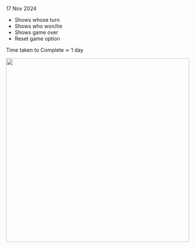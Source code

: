 
17 Nov 2024
- Shows whose turn
- Shows who won/tie
- Shows game over
- Reset game option

Time taken to Complete ≃ 1 day

<img src='https://github.com/user-attachments/assets/786728f0-66e2-4688-be79-1358ee74213d' width='500' />